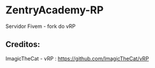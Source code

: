 # ZentryAcademy-RP
Servidor Fivem - fork do vRP


## Creditos:
  ImagicTheCat -  vRP : https://github.com/ImagicTheCat/vRP
  
